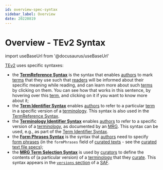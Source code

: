 ```yaml
---
id: overview-spec-syntax
sidebar_label: Overview
date: 20220819
---
```


# Overview - TEv2 Syntax

import useBaseUrl from '@docusaurus/useBaseUrl'

[TEv2](@) uses specific syntaxes:
- the **[TermReference Syntax](/docs/spec-syntax/term-ref-syntax)** is the syntax that enables [authors](@) to mark [terms](@) that they use such that [readers](@) will be informed about their specific meaning while reading, and can learn more about such [terms](@) by clicking on them. You can see how that works in this sentence, by hovering over this [term](@), and clicking on it if you want to know more about it;
- the **[Term Identifier Syntax](/docs/spec-syntax/term-identifier-syntax)** enables [authors](@) to refer to a particular [term](@) in a specific version of a [terminology](@). This syntax is also used in the [TermReference Syntax](/docs/spec-syntax/term-ref-syntax).
- the **[Terminology Identifier Syntax](/docs/spec-syntax/terminology-identifier-syntax)** enables [authors](@) to refer to a specific version of a [terminology](@), as documented by an [MRG](@). This syntax can be used, e.g., as part of the [Term Identifier Syntax](/docs/spec-syntax/term-identifier-syntax).
- the **[Form Phrases Syntax](/docs/spec-syntax/form-phrase-syntax)** is the syntax that [authors](@) need to specify [form phrases](@) (in the `formPhrases` field of [curated texts](@) - see the [curated text file specs](/docs/spec-files/ctext-file));
- the **[MRG Term Selection Syntax](/docs/spec-tools/mrg-terminology-construction)** is used by [curators](@) to define the contents of (a particular version) of a [terminology](@) that they [curate](@). This syntax appears in the [`versions` section](/docs/spec-files/saf#versions) of a [SAF](@).

